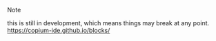 > [!NOTE]
> this is still in development, which means things may break at any point.<br>
https://copium-ide.github.io/blocks/
